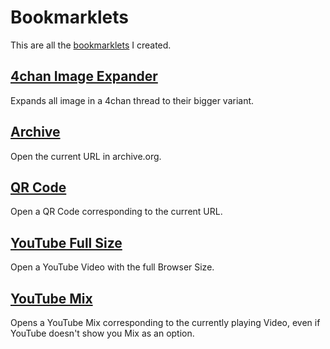 # Bookmarklets
This are all the [bookmarklets](https://en.wikipedia.org/wiki/Bookmarklet) I created.

## [4chan Image Expander][1]
Expands all image in a 4chan thread to their bigger variant.

## [Archive][2]
Open the current URL in archive.org.

## [QR Code][3]
Open a QR Code corresponding to the current URL.

## [YouTube Full Size][4]
Open a YouTube Video with the full Browser Size.

## [YouTube Mix][5]
Opens a YouTube Mix corresponding to the currently playing Video, even if YouTube doesn't show you Mix as an option.

[1]: javascript:!function(){for(var%20e=document.getElementsByClassName(%22fileThumb%22),n=0;n%3Ce.length;n++)ImageExpansion.expand(e[n].getElementsByTagName(%22img%22)[0])}();

[2]: javascript:!function(){window.location=%22https://web.archive.org/web/%22+window.location.href.replace(/https%3F%253F:\/\//i,%22%22)}();

[3]: javascript:!function(){current_url=encodeURIComponent(window.location.href),api_url=%22https://api.qrserver.com/v1/create-qr-code/%253Fdata=%22,window.location=api_url+current_url}();

[4]: javascript:(function(){function%20queryVariable(variable){var%20query=window.location.search.substring(1);var%20vars=query.split(%22%26%22);for(var%20i=0;i%3Cvars.length;i++){var%20pair=vars[i].split(%22=%22);if(pair[0]==variable){return%20pair[1];}}return(false);}var%20o=queryVariable(%22v%22)window.location=%22https://www.youtube.com/embed/%22+o})();

[5]: javascript:(function(){function%20queryVariable(variable){var%20query=window.location.search.substring(1);var%20vars=query.split(%22%26%22);for(var%20i=0;i%3Cvars.length;i++){var%20pair=vars[i].split(%22=%22);if(pair[0]==variable){return%20pair[1];}}return(false);}var%20o=queryVariable(%22v%22)window.location=%22https://www.youtube.com/watch%253Fv=%22+o+%22%2526list=RD%22+o})();
